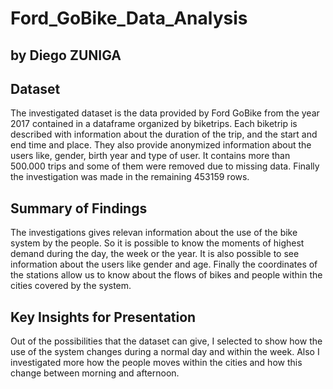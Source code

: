 # Ford_GoBike_Data_Analysis
## by Diego ZUNIGA


## Dataset

The investigated dataset is the data provided by Ford GoBike from the year 2017 contained in a dataframe organized by biketrips. Each biketrip is described with information about the duration of the trip, and the start and end time and place. They also provide anonymized information about the users like, gender, birth year and type of user. It contains more than 500.000 trips and some of them were removed due to missing data. Finally the investigation was made in the remaining 453159 rows.


## Summary of Findings

The investigations gives relevan information about the use of the bike system by the people. So it is possible to know the moments of highest demand during the day, the week or the year. It is also possible to see information about the users like gender and age.
Finally the coordinates of the stations allow us to know about the flows of bikes and people within the cities covered by the system.

## Key Insights for Presentation

Out of the possibilities that the dataset can give, I selected to show how the use of the system changes during a normal day and within the week. Also I investigated more how the people moves within the cities and how this change between morning and afternoon.
